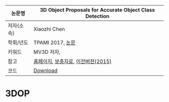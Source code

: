 |논문명|3D Object Proposals for Accurate Object Class Detection
|-|-|
|저자(소속)|Xiaozhi Chen|
|학회/년도|TPAMI 2017,  [논문](https://arxiv.org/abs/1608.07711)|
|키워드| MV3D 저자,  |
|참고|[홈페이지](http://www.cs.toronto.edu/objprop3d/), [보충자료](http://www.cs.toronto.edu/objprop3d/3DOP_journal_suppl.pdf), [이전버젼(2015)](http://www.cs.toronto.edu/objprop3d/3dopNIPS15.pdf) |
|코드|[Download](http://www.cs.toronto.edu/objprop3d/downloads.php)|

# 3DOP






